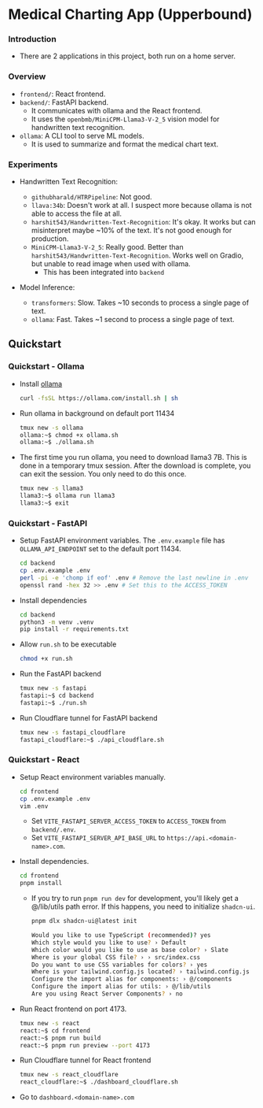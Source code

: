 # Medical Charting App (Upperbound)

### Introduction
- There are 2 applications in this project, both run on a home server.

### Overview
- `frontend/`: React frontend.
- `backend/`: FastAPI backend. 
  - It communicates with ollama and the React frontend. 
  - It uses the `openbmb/MiniCPM-Llama3-V-2_5` vision model for handwritten text recognition.
- `ollama`: A CLI tool to serve ML models.
  - It is used to summarize and format the medical chart text.

### Experiments
- Handwritten Text Recognition:
  - `githubharald/HTRPipeline`: Not good.
  - `llava:34b`: Doesn't work at all. I suspect more because ollama is not able to access the file at all.
  - `harshit543/Handwritten-Text-Recognition`: It's okay. It works but can misinterpret maybe ~10% of the text. It's not good enough for production. 
  - `MiniCPM-Llama3-V-2_5`: Really good. Better than `harshit543/Handwritten-Text-Recognition`. Works well on Gradio, but unable to read image when used with ollama.
    - This has been integrated into `backend`

- Model Inference:
  - `transformers`: Slow. Takes ~10 seconds to process a single page of text.
  - `ollama`: Fast. Takes ~1 second to process a single page of text.

## Quickstart
### Quickstart - Ollama
- Install [ollama](https://github.com/ollama/ollama)
  ```bash
  curl -fsSL https://ollama.com/install.sh | sh
  ```

- Run ollama in background on default port 11434
  ```bash
  tmux new -s ollama
  ollama:~$ chmod +x ollama.sh
  ollama:~$ ./ollama.sh
  ```

- The first time you run ollama, you need to download llama3 7B. This is done in a temporary tmux session. After the download is complete, you can exit the session. You only need to do this once.
  ```bash
  tmux new -s llama3
  llama3:~$ ollama run llama3
  llama3:~$ exit
  ```

### Quickstart - FastAPI
- Setup FastAPI environment variables. The `.env.example` file has `OLLAMA_API_ENDPOINT` set to the default port 11434.
  ```bash
  cd backend
  cp .env.example .env
  perl -pi -e 'chomp if eof' .env # Remove the last newline in .env
  openssl rand -hex 32 >> .env # Set this to the ACCESS_TOKEN
  ```

- Install dependencies
  ```bash
  cd backend
  python3 -m venv .venv
  pip install -r requirements.txt
  ```

- Allow `run.sh` to be executable
  ```bash
  chmod +x run.sh
  ```

- Run the FastAPI backend
  ```bash
  tmux new -s fastapi
  fastapi:~$ cd backend
  fastapi:~$ ./run.sh
  ```

- Run Cloudflare tunnel for FastAPI backend
  ```bash
  tmux new -s fastapi_cloudflare
  fastapi_cloudflare:~$ ./api_cloudflare.sh
  ```

### Quickstart - React
- Setup React environment variables manually.
  ```bash
  cd frontend
  cp .env.example .env
  vim .env
  ```
  - Set `VITE_FASTAPI_SERVER_ACCESS_TOKEN` to `ACCESS_TOKEN` from `backend/.env`.
  - Set `VITE_FASTAPI_SERVER_API_BASE_URL` to `https://api.<domain-name>.com`.

- Install dependencies.
  ```bash
  cd frontend
  pnpm install
  ```

  - If you try to run `pnpm run dev` for development, you'll likely get a @/lib/utils path error. If this happens, you need to initialize `shadcn-ui`.
    ```bash
    pnpm dlx shadcn-ui@latest init 

    Would you like to use TypeScript (recommended)? yes
    Which style would you like to use? › Default
    Which color would you like to use as base color? › Slate
    Where is your global CSS file? › › src/index.css
    Do you want to use CSS variables for colors? › yes
    Where is your tailwind.config.js located? › tailwind.config.js
    Configure the import alias for components: › @/components
    Configure the import alias for utils: › @/lib/utils
    Are you using React Server Components? › no
    ```

- Run React frontend on port 4173.
  ```bash
  tmux new -s react
  react:~$ cd frontend
  react:~$ pnpm run build
  react:~$ pnpm run preview --port 4173
  ```

- Run Cloudflare tunnel for React frontend
  ```bash
  tmux new -s react_cloudflare
  react_cloudflare:~$ ./dashboard_cloudflare.sh
  ```

- Go to `dashboard.<domain-name>.com`

